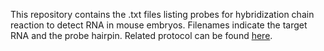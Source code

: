 This repository contains the .txt files listing probes for hybridization chain reaction to detect RNA in mouse embryos. Filenames indicate the target RNA and the probe hairpin. Related protocol can be found <a href="dx.doi.org/10.17504/protocols.io.7pyhmpw" target="_blank">here</a>.
